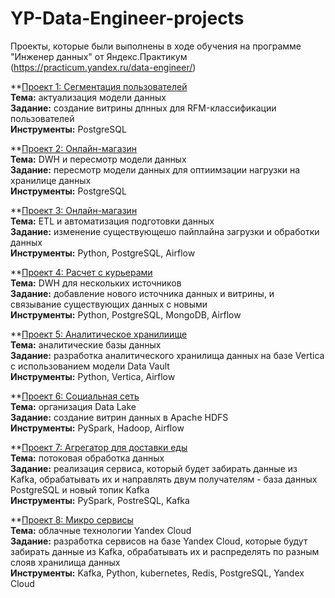 # YP-Data-Engineer-projects
Проекты, которые были выполнены в ходе обучения на программе "Инженер данных" от Яндекс.Практикум (https://practicum.yandex.ru/data-engineer/)

**[Проект 1: Сегментация пользователей](https://github.com/valeriiaso/YP-Data-Engineer-projects/tree/main/de-project-1)<br />
**Тема:** актуализация модели данных <br />
**Задание:** создание витрины дпнных для RFM-классификации пользователей <br />
**Инструменты:** PostgreSQL <br />

**[Проект 2: Онлайн-магазин](https://github.com/valeriiaso/YP-Data-Engineer-projects/tree/main/de-project-2)<br />
**Тема:** DWH и пересмотр модели данных <br />
**Задание:** пересмотр модели данных для оптиимзации нагрузки на хранилице данных <br />
**Инструменты:** PostgreSQL <br />

**[Проект 3: Онлайн-магазин](https://github.com/valeriiaso/YP-Data-Engineer-projects/tree/main/de-project-3)<br />
**Тема:** ETL и автоматизация подготовки данных <br />
**Задание:** изменение существующешо пайплайна загрузки и обработки данных <br />
**Инструменты:** Python, PostgreSQL, Airflow <br />

**[Проект 4: Расчет с курьерами](https://github.com/valeriiaso/YP-Data-Engineer-projects/tree/main/de-project-4)<br />
**Тема:** DWH для нескольких источников <br />
**Задание:** добавление нового источника данных и витрины, и связывание существующих данных с новыми <br />
**Инструменты:** Python, PostgreSQL, MongoDB, Airflow <br />

**[Проект 5: Аналитическое хранилиище](https://github.com/valeriiaso/YP-Data-Engineer-projects/tree/main/de-project-5)<br />
**Тема:** аналитические базы данных <br />
**Задание:** разработка аналитического хранилища данных на базе Vertica с использованием модели Data Vault <br />
**Инструменты:** Python, Vertica, Airflow <br />

**[Проект 6: Социальная сеть](https://github.com/valeriiaso/YP-Data-Engineer-projects/tree/main/de-project-6)<br />
**Тема:** организация Data Lake <br />
**Задание:** создание витрин данных в Apache HDFS <br />
**Инструменты:** PySpark, Hadoop, Airflow <br />

**[Проект 7: Агрегатор для доставки еды](https://github.com/valeriiaso/YP-Data-Engineer-projects/tree/main/de-project-7)<br />
**Тема:** потоковая обработка данных <br />
**Задание:** реализация сервиса, который будет забирать данные из Kafka, обрабатывать их и направлять двум получателям - база данных PostgreSQL и новый топик Kafka <br />
**Инструменты:** PySpark, PostreSQL, Kafka <br />

**[Проект 8: Микро сервисы](https://github.com/valeriiaso/YP-Data-Engineer-projects/tree/main/de-project-8)<br />
**Тема:** облачные технологии Yandex Cloud <br />
**Задание:** разработка сервисов на базе Yandex Cloud, которые будут забирать данные из Kafka, обрабатывать их и распределять по разным слояв хранилища данных <br />
**Инструменты:** Kafka, Python, kubernetes, Redis, PostgreSQL, Yandex Cloud <br />
